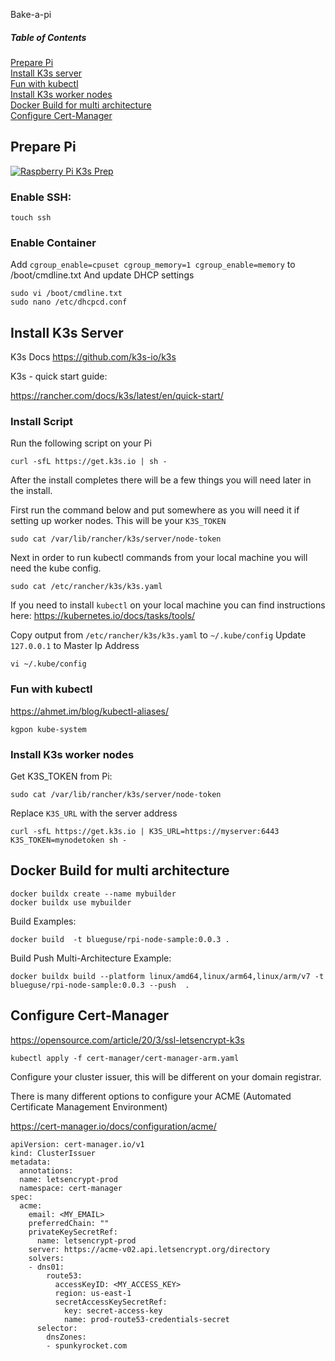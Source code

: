 Bake-a-pi


##### Table of Contents  
[Prepare Pi](#prepare-pi)  
[Install K3s server](#install-k3s-server)  
[Fun with kubectl](#fun-with-kubectl)  
[Install K3s worker nodes](#install-k3s-worker-nodes)  
[Docker Build for multi architecture](#docker-build-for-multi-architecture)   
[Configure Cert-Manager](#configure-cert-manager)  


## Prepare Pi

[![Raspberry Pi K3s Prep](https://img.youtube.com/vi/KZCPOKABuNQ/0.jpg)](https://www.youtube.com/watch?v=KZCPOKABuNQ)

### Enable SSH:
```
touch ssh
```

### Enable Container


 Add  `cgroup_enable=cpuset cgroup_memory=1 cgroup_enable=memory` to /boot/cmdline.txt
 And update DHCP settings

```
sudo vi /boot/cmdline.txt
sudo nano /etc/dhcpcd.conf
```

## Install K3s Server

K3s Docs
https://github.com/k3s-io/k3s

K3s - quick start guide:

https://rancher.com/docs/k3s/latest/en/quick-start/

### Install Script

Run the following script on your Pi
```
curl -sfL https://get.k3s.io | sh -

```

After the install completes there will be a few things you will need later in the install.


First run the command below and put somewhere as you will need it if setting up worker nodes. This will be your `K3S_TOKEN`

```
sudo cat /var/lib/rancher/k3s/server/node-token
```

Next in order to run kubectl commands from your local machine you will need the kube config.

```
sudo cat /etc/rancher/k3s/k3s.yaml
```

If you need to install `kubectl` on your local machine you can find instructions here: https://kubernetes.io/docs/tasks/tools/

Copy output from `/etc/rancher/k3s/k3s.yaml` to `~/.kube/config` Update `127.0.0.1` to Master Ip Address

```
vi ~/.kube/config
```

### Fun with kubectl
https://ahmet.im/blog/kubectl-aliases/

```
kgpon kube-system
```


### Install K3s worker nodes

Get K3S_TOKEN from Pi:
```
sudo cat /var/lib/rancher/k3s/server/node-token
```

Replace `K3S_URL` with the server address
```
curl -sfL https://get.k3s.io | K3S_URL=https://myserver:6443 K3S_TOKEN=mynodetoken sh -
``` 


## Docker Build for multi architecture
```
docker buildx create --name mybuilder
docker buildx use mybuilder 
```

Build Examples:

```
docker build  -t blueguse/rpi-node-sample:0.0.3 .
```

Build Push Multi-Architecture Example:
```
docker buildx build --platform linux/amd64,linux/arm64,linux/arm/v7 -t  blueguse/rpi-node-sample:0.0.3 --push  .
```
## Configure Cert-Manager
https://opensource.com/article/20/3/ssl-letsencrypt-k3s


```
kubectl apply -f cert-manager/cert-manager-arm.yaml
```

Configure your cluster issuer, this will be different on your domain registrar.

There is many different options to configure your ACME (Automated Certificate Management Environment)

https://cert-manager.io/docs/configuration/acme/

```
apiVersion: cert-manager.io/v1
kind: ClusterIssuer
metadata:
  annotations:
  name: letsencrypt-prod
  namespace: cert-manager
spec:
  acme:
    email: <MY_EMAIL>
    preferredChain: ""
    privateKeySecretRef:
      name: letsencrypt-prod
    server: https://acme-v02.api.letsencrypt.org/directory
    solvers:
    - dns01:
        route53:
          accessKeyID: <MY_ACCESS_KEY>
          region: us-east-1
          secretAccessKeySecretRef:
            key: secret-access-key
            name: prod-route53-credentials-secret
      selector:
        dnsZones:
        - spunkyrocket.com
```